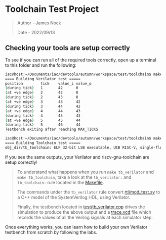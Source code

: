 # Toolchain Test Project

> Author - James Nock
>
> Date - 2022/09/13

## Checking your tools are setup correctly

To see if you can run all of the required tools correctly, open up a terminal to this folder and run the following:

```bash
iac@host:~/Documents/iac/devtools/autumn/workspace/test/toolchain$ make tb_verilator
==== Building Verilator test =====
position        tick    value_i value_o
(during tick)   1       42      0
(at +ve edge)   2       42      0
(during tick)   2       43      0
(at +ve edge)   3       43      42
(during tick)   3       44      42
(at +ve edge)   4       44      43
(during tick)   4       45      43
(at +ve edge)   5       45      44
(during tick)   5       46      44
Testbench exiting after reaching MAX_TICKS
```

```bash
iac@host:~/Documents/iac/devtools/autumn/workspace/test/toolchain$ make tb_toolchain
==== Building Toolchain test =====
obj_dir/tb_toolchain: ELF 32-bit LSB executable, UCB RISC-V, single-float ABI, version 1 (SYSV), statically linked, not stripped
```

If you see the same outputs, your Verilator and riscv-gnu-toolchain are setup correctly!

> To understand what happens when you run `make tb_verilator` and `make tb_toolchain`, take a look at the `tb_verilator:` and `tb_toolchain:` rule located in the [Makefile](./Makefile).
>
> The commands under the `tb_verilator` rule convert [rtl/mod_test.sv](./rtl/mod_test.sv) to a C++ model of the SystemVerilog HDL, using Verilator. 
>
> Finally, the testbench located in [test/tb_verilator.cpp](./test/tb_verilator.cpp) drives the simulation to produce the above output and a [trace.vcd](./trace.vcd) file which records the values of all the Verilog signals at each simulator step.

Once everything works, you can learn how to build your own Verilator testbench from scratch by following the labs.
